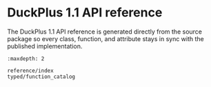 # DuckPlus 1.1 API reference

The DuckPlus 1.1 API reference is generated directly from the source package so
every class, function, and attribute stays in sync with the published
implementation.

```{toctree}
:maxdepth: 2

reference/index
typed/function_catalog
```
